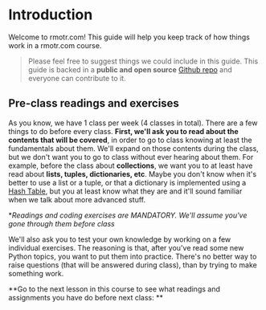 # Introduction

Welcome to rmotr.com! This guide will help you keep track of how things work in a rmotr.com course.

> Please feel free to suggest things we could include in this guide. This guide is backed in a **public and open source** [Github repo](https://github.com/rmotr-curriculum/pyp-students-guide) and everyone can contribute to it.

## Pre-class readings and exercises

As you know, we have 1 class per week (4 classes in total). There are a few things to do before every class. **First, we'll ask you to read about the contents that will be covered**, in order to go to class knowing at least the fundamentals about them. We'll expand on those contents during the class, but we don't want you to go to class without ever hearing about them. For example, before the class about **collections**, we want you to at least have read about **lists, tuples, dictionaries, etc**. Maybe you don't know when it's better to use a list or a tuple, or that a dictionary is implemented using a [Hash Table](https://en.wikipedia.org/wiki/Hash_table), but you at least know what they are and it'll sound familiar when we talk about more advanced stuff.

**Readings and coding exercises are MANDATORY. We'll assume you've gone through them before class*

We'll also ask you to test your own knowledge by working on a few individual exercises. The reasoning is that, after you've read some new Python topics, you want to put them into practice. There's no better way to raise questions (that will be answered during class), than by trying to make something work.


**Go to the next lesson in this course to see what readings and assignments you have do before next class: **
